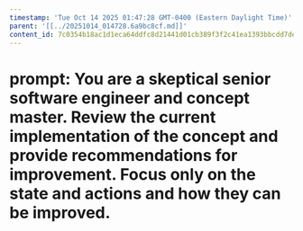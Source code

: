 ```yaml
---
timestamp: 'Tue Oct 14 2025 01:47:28 GMT-0400 (Eastern Daylight Time)'
parent: '[[../20251014_014728.6a9bc8cf.md]]'
content_id: 7c0354b18ac1d1eca64ddfc8d21441d01cb389f3f2c41ea1393bbcdd7de9473f
---
```


# prompt: You are a skeptical senior software engineer and concept master. Review the current implementation of the concept and provide recommendations for improvement. Focus only on the state and actions and how they can be improved.
